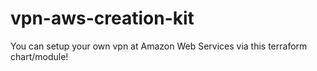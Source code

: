 # vpn-aws-creation-kit
You can setup your own vpn at Amazon Web Services via this terraform chart/module!
